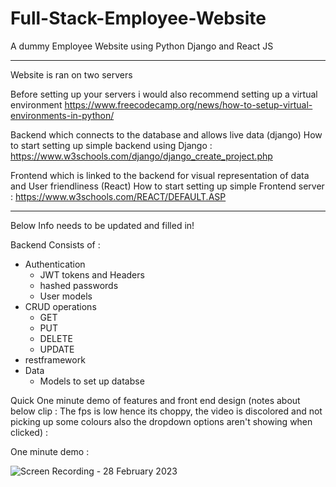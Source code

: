 # Full-Stack-Employee-Website
A dummy Employee Website using Python Django and React JS

--------------------------------------

Website is ran on two servers

Before setting up your servers i would also recommend setting up a virtual environment
https://www.freecodecamp.org/news/how-to-setup-virtual-environments-in-python/


Backend which connects to the database and allows live data (django)
How to start setting up simple backend using Django : https://www.w3schools.com/django/django_create_project.php


Frontend which is linked to the backend for visual representation of data and User friendliness (React)
How to start setting up simple Frontend server : https://www.w3schools.com/REACT/DEFAULT.ASP



-----------------------------------------------

Below Info needs to be updated and filled in!


Backend Consists of :
- Authentication
  - JWT tokens and Headers
  - hashed passwords
  - User models
- CRUD operations
  - GET
  - PUT
  - DELETE
  - UPDATE
- restframework
- Data
  - Models to set up databse

Quick One minute demo of features and front end design (notes about below clip : The fps is low hence its choppy, the video is discolored and not picking up some colours also the dropdown options aren't showing when clicked) :


One minute demo :

![Screen Recording - 28 February 2023](https://user-images.githubusercontent.com/100313005/221886566-cadd5298-ed75-4743-a99b-310149a5b4ed.gif)

